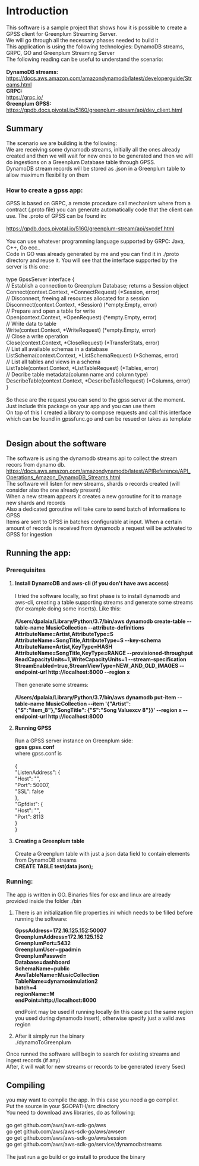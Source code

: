 # Introduction
This software is a sample project that shows how it is possible to create a GPSS client for Greenplum Streaming Server. </br>
We will go through all the necessary phases needed to build it </br>
This application is using the following technologies: DynamoDB streams, GRPC, GO and Greenplum Streaming Server </br>
The following reading can be useful to understand the scenario: </br></br>
**DynamoDB streams:** </br>
https://docs.aws.amazon.com/amazondynamodb/latest/developerguide/Streams.html </br>
**GRPC:**  </br>
https://grpc.io/ </br>
**Greenplum GPSS:**</br>
https://gpdb.docs.pivotal.io/5160/greenplum-stream/api/dev_client.html</br>

## Summary
The scenario we are building is the following: </br>We are receiving some dynamodb streams, initially all the ones already created and then
we will wait for new ones to be generated and then we will do ingestions on a Greenplum Database table through GPSS.</br>
DynamoDB stream records will be stored as .json in a Greenplum table to allow maximum flexibility on them </br>

### How to create a gpss app:
GPSS is based on GRPC, a remote procedure call mechanism where from a contract (.proto file) you can generate automatically code that the client can use. The .proto of GPSS can be found in: </br>
</br>https://gpdb.docs.pivotal.io/5160/greenplum-stream/api/svcdef.html</br></br>
You can use whatever programming language supported by GRPC: Java, C++, Go ecc.. </br>
Code in GO was already generated by me and you can find it in ./proto directory and reuse it. You will see that the interface supported by the server is this one: </br>
 </br>
type GpssServer interface { </br>
	// Establish a connection to Greenplum Database; returns a Session object </br>
	Connect(context.Context, *ConnectRequest) (*Session, error) </br>
	// Disconnect, freeing all resources allocated for a session </br>
	Disconnect(context.Context, *Session) (*empty.Empty, error) </br>
	// Prepare and open a table for write </br>
	Open(context.Context, *OpenRequest) (*empty.Empty, error) </br>
	// Write data to table </br>
	Write(context.Context, *WriteRequest) (*empty.Empty, error) </br>
	// Close a write operation </br>
	Close(context.Context, *CloseRequest) (*TransferStats, error) </br>
	// List all available schemas in a database </br>
	ListSchema(context.Context, *ListSchemaRequest) (*Schemas, error) </br>
	// List all tables and views in a schema </br>
	ListTable(context.Context, *ListTableRequest) (*Tables, error) </br>
	// Decribe table metadata(column name and column type) </br>
	DescribeTable(context.Context, *DescribeTableRequest) (*Columns, error) </br>
}  </br></br>
So these are the request you can send to the gpss server at the moment. Just include this package on your app and you can use them </br>
On top of this I created a library to compose requests and call this interface which can be found in gpssfunc.go and can be resued or takes as template </br></br>

## Design about the software

The software is using the dynamodb streams api to collect the stream recors from dynamo db. </br>
https://docs.aws.amazon.com/amazondynamodb/latest/APIReference/API_Operations_Amazon_DynamoDB_Streams.html </br>
The software will listen for new streams, shards o records created (will consider also the one already present) </br>
When a new stream appears it creates a new goroutine for it to manage new shards and records </br>
Also a dedicated goroutine will take care to send batch of informations to GPSS </br>
Items are sent to GPSS in batches configurable at input. When a certain amount of records is received from dynamodb a request will be activated to GPSS for ingestion</br>

## Running the app:
### Prerequisites
1. **Install DynamoDB and aws-cli (if you don't have aws access)** </br></br>
   I tried the software locally, so first phase is to install dynamodb and aws-cli, creating a table supporting streams and generate some streams
   (for example doing some inserts). Like this:</br></br>
   **/Users/dpalaia/Library/Python/3.7/bin/aws dynamodb create-table     --table-name MusicCollection     --attribute-definitions         AttributeName=Artist,AttributeType=S AttributeName=SongTitle,AttributeType=S     --key-schema AttributeName=Artist,KeyType=HASH AttributeName=SongTitle,KeyType=RANGE     --provisioned-throughput ReadCapacityUnits=1,WriteCapacityUnits=1  --stream-specification StreamEnabled=true,StreamViewType=NEW_AND_OLD_IMAGES --endpoint-url http://localhost:8000 --region x**
   </br></br>
   Then generate some streams:</br></br>
   **/Users/dpalaia/Library/Python/3.7/bin/aws dynamodb put-item     --table-name MusicCollection     --item '{"Artist": {"S":"item_8"},"SongTitle": {"S":"Song Valuexcv 8"}}'     --region x --endpoint-url http://localhost:8000**   
  
2. **Running GPSS** </br></br>
Run a GPSS server instance on Greenplum side: </br>
**gpss gpss.conf**</br>
where gpss.conf is </br></br>
{</br>
    "ListenAddress": {</br>
        "Host": "",</br>
        "Port": 50007,</br>
        "SSL": false</br>
    },</br>
    "Gpfdist": {</br>
        "Host": "",</br>
        "Port": 8113</br>
    }</br>
}</br>

3. **Creating a Greenplum table** </br></br>
Create a Greenplum table with just a json data field to contain elements from DynamoDB streams </br>
**CREATE TABLE test(data json);** </br>

### Running:
The app is written in GO. Binaries files for osx and linux are already provided inside the folder ./bin </br>

1. There is an initialization file properties.ini which needs to be filled before running the software: </br>

    **GpssAddress=172.16.125.152:50007**</br> 
    **GreenplumAddress=172.16.125.152**</br>
    **GreenplumPort=5432**</br>
    **GreenplumUser=gpadmin**</br>
    **GreenplumPasswd=**</br>
    **Database=dashboard**</br>
    **SchemaName=public**</br>
    **AwsTableName=MusicCollection**</br>
    **TableName=dynamosimulation2**</br>
    **batch=4**</br>
    **regionName=M**</br>
    **endPoint=http://localhost:8000**</br>
    
    endPoint may be used if running locally (in this case put the same region you used during dynamodb insert), otherwise specify just a valid aws region
  
 2. After it simply run the binary</br>
 ./dynamoToGreenplum </br>
 
 Once runned the software will begin to search for existing streams and ingest records (if any) </br>
 After, it will wait for new streams or records to be generated (every 5sec) </br>

## Compiling
you may want to compile the app. In this case you need a go compiler.</br>
Put the source in your $GOPATH/src directory</br>
You need to download aws libraries, do as following:</br></br>
go get github.com/aws/aws-sdk-go/aws</br>
go get github.com/aws/aws-sdk-go/aws/awserr</br>
go get github.com/aws/aws-sdk-go/aws/session</br>
go get github.com/aws/aws-sdk-go/service/dynamodbstreams</br></br>
The just run a go build or go install to produce the binary

